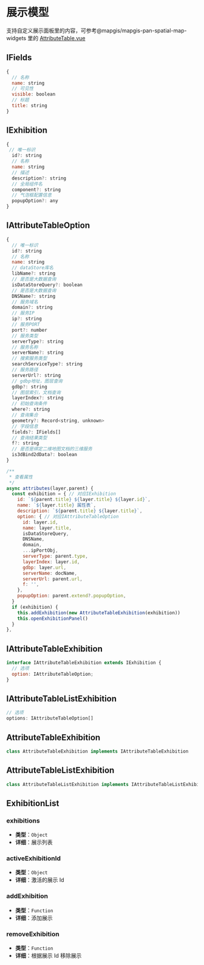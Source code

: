# 展示模型

支持自定义展示面板里的内容，可参考@mapgis/mapgis-pan-spatial-map-widgets 里的 [AttributeTable.vue](https://gitee.com/osmapgis/MapGIS-Pan-Spatial-Map-Widgets/blob/10.6.8.10/src/components/AttributeTable/AttributeTable.vue)

## IFields

```js
{
  // 名称
  name: string
  // 可见性
  visible: boolean
  // 标题
  title: string
}
```

## IExhibition

```js
{
 // 唯一标识
  id?: string
  // 名称
  name: string
  // 描述
  description?: string
  // 全局组件名
  component?: string
  // 气泡框配置信息
  popupOption?: any
}
```

## IAttributeTableOption

```js
{
  // 唯一标识
  id?: string
  // 名称
  name: string
  // dataStore库名
  libName?: string
  // 是否是大数据查询
  isDataStoreQuery?: boolean
  // 是否是大数据查询
  DNSName?: string
  // 服务域名
  domain?: string
  // 服务IP
  ip?: string
  // 服务PORT
  port?: number
  // 服务类型
  serverType?: string
  // 服务名称
  serverName?: string
  // 搜索服务类型
  searchServiceType?: string
  // 服务路径
  serverUrl?: string
  // gdbp地址，图层查询
  gdbp?: string
  // 图层索引，文档查询
  layerIndex?: string
  // 初始查询条件
  where?: string
  // 查询集合
  geometry?: Record<string, unknown>
  // 字段信息
  fields?: IFields[]
  // 查询结果类型
  f?: string
  // 是否是绑定二维地图文档的三维服务
  is3dBind2dData?: boolean
}
```

```js
/**
 * 查看属性
 */
async attributes(layer,parent) {
  const exhibition = { // 对应IExhibition
    id: `${parent.title} ${layer.title} ${layer.id}`,
    name: `${layer.title} 属性表`,
    description: `${parent.title} ${layer.title}`,
    option: { // 对应IAttributeTableOption
      id: layer.id,
      name: layer.title,
      isDataStoreQuery,
      DNSName,
      domain,
      ...ipPortObj,
      serverType: parent.type,
      layerIndex: layer.id,
      gdbp: layer.url,
      serverName: docName,
      serverUrl: parent.url,
      f: '',
    },
    popupOption: parent.extend?.popupOption,
  }
  if (exhibition) {
    this.addExhibition(new AttributeTableExhibition(exhibition))
    this.openExhibitionPanel()
  }
},
```

## IAttributeTableExhibition

```js
interface IAttributeTableExhibition extends IExhibition {
  // 选项
  option: IAttributeTableOption;
}
```

## IAttributeTableListExhibition

```js
// 选项
options: IAttributeTableOption[]
```

## AttributeTableExhibition

```js
class AttributeTableExhibition implements IAttributeTableExhibition
```

## AttributeTableListExhibition

```js
class AttributeTableListExhibition implements IAttributeTableListExhibition
```

## ExhibitionList

### exhibitions

- **类型**：`Object`
- **详细**：展示列表

### activeExhibitionId

- **类型**：`Object`
- **详细**：激活的展示 Id

### addExhibition

- **类型**：`Function`
- **详细**：添加展示

### removeExhibition

- **类型**：`Function`
- **详细**：根据展示 Id 移除展示
